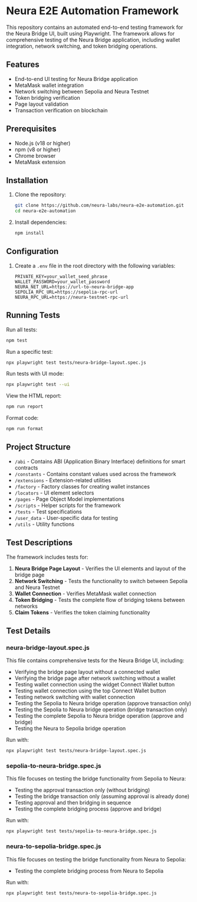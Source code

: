 # Neura E2E Automation Framework

This repository contains an automated end-to-end testing framework for the Neura Bridge UI, built using Playwright. The framework allows for comprehensive testing of the Neura Bridge application, including wallet integration, network switching, and token bridging operations.

## Features

- End-to-end UI testing for Neura Bridge application
- MetaMask wallet integration
- Network switching between Sepolia and Neura Testnet
- Token bridging verification
- Page layout validation
- Transaction verification on blockchain

## Prerequisites

- Node.js (v18 or higher)
- npm (v8 or higher)
- Chrome browser
- MetaMask extension

## Installation

1. Clone the repository:
   ```bash
   git clone https://github.com/neura-labs/neura-e2e-automation.git
   cd neura-e2e-automation
   ```

2. Install dependencies:
   ```bash
   npm install
   ```

## Configuration

1. Create a `.env` file in the root directory with the following variables:
   ```
   PRIVATE_KEY=your_wallet_seed_phrase
   WALLET_PASSWORD=your_wallet_password
   NEURA_NET_URL=https://url-to-neura-bridge-app
   SEPOLIA_RPC_URL=https://sepolia-rpc-url
   NEURA_RPC_URL=https://neura-testnet-rpc-url
   ```

## Running Tests

Run all tests:
```bash
npm test
```

Run a specific test:
```bash
npx playwright test tests/neura-bridge-layout.spec.js
```

Run tests with UI mode:
```bash
npx playwright test --ui
```

View the HTML report:
```bash
npm run report
```

Format code:
```bash
npm run format
```

## Project Structure

- `/abi` - Contains ABI (Application Binary Interface) definitions for smart contracts
- `/constants` - Contains constant values used across the framework
- `/extensions` - Extension-related utilities
- `/factory` - Factory classes for creating wallet instances
- `/locators` - UI element selectors
- `/pages` - Page Object Model implementations
- `/scripts` - Helper scripts for the framework
- `/tests` - Test specifications
- `/user_data` - User-specific data for testing
- `/utils` - Utility functions

## Test Descriptions

The framework includes tests for:

1. **Neura Bridge Page Layout** - Verifies the UI elements and layout of the bridge page
2. **Network Switching** - Tests the functionality to switch between Sepolia and Neura Testnet
3. **Wallet Connection** - Verifies MetaMask wallet connection
4. **Token Bridging** - Tests the complete flow of bridging tokens between networks
5. **Claim Tokens** - Verifies the token claiming functionality

## Test Details

### neura-bridge-layout.spec.js
This file contains comprehensive tests for the Neura Bridge UI, including:

- Verifying the bridge page layout without a connected wallet
- Verifying the bridge page after network switching without a wallet
- Testing wallet connection using the widget Connect Wallet button
- Testing wallet connection using the top Connect Wallet button
- Testing network switching with wallet connection
- Testing the Sepolia to Neura bridge operation (approve transaction only)
- Testing the Sepolia to Neura bridge operation (bridge transaction only)
- Testing the complete Sepolia to Neura bridge operation (approve and bridge)
- Testing the Neura to Sepolia bridge operation

Run with:
```bash
npx playwright test tests/neura-bridge-layout.spec.js
```

### sepolia-to-neura-bridge.spec.js
This file focuses on testing the bridge functionality from Sepolia to Neura:

- Testing the approval transaction only (without bridging)
- Testing the bridge transaction only (assuming approval is already done)
- Testing approval and then bridging in sequence
- Testing the complete bridging process (approve and bridge)

Run with:
```bash
npx playwright test tests/sepolia-to-neura-bridge.spec.js
```

### neura-to-sepolia-bridge.spec.js
This file focuses on testing the bridge functionality from Neura to Sepolia:

- Testing the complete bridging process from Neura to Sepolia

Run with:
```bash
npx playwright test tests/neura-to-sepolia-bridge.spec.js
```
